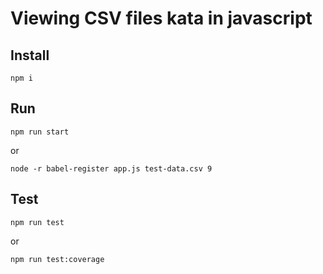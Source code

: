 # Viewing CSV files kata in javascript

## Install

    npm i

## Run

    npm run start
    
or

    node -r babel-register app.js test-data.csv 9    

## Test

    npm run test
    
or

    npm run test:coverage
